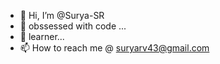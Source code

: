 - 👋 Hi, I’m @Surya-SR
- 👀 obssessed with code ...
- 🌱 learner...
- 📫 How to reach me @ suryarv43@gmail.com

<!---
Surya-SR/Surya-SR is a ✨ special ✨ repository because its `README.md` (this file) appears on your GitHub profile.
You can click the Preview link to take a look at your changes.
--->
